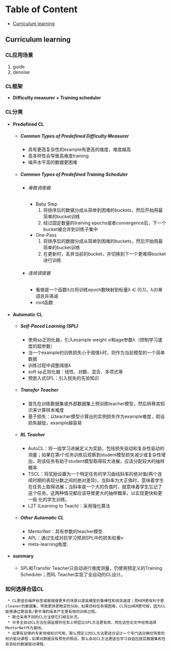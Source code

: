 # Table of Content
* [Curriculum learning](#curriculum-learning)



## Curriculum learning
### CL应用场景
  1. guide
  2. denoise
### CL框架
  * **Difficulty measurer + Training scheduler**
### CL分类
  * #### Predefined CL
      * ##### Common Types of Predefined Difficulty Measurer
          * 具有更高复杂性的example有更高的维度，难度越高
          * 高多样性会导致高难度training
          * 噪声水平高的数据更困难
      * ##### Common Types of Predefined Training Scheduler
          * ###### 离散调度器
              * Baby Step
                1. 将排序后的数据分成从简单到困难的buckets，然后开始用最简单的bucket训练
                2. 经过固定数量的training epochs或者convergence后，下一个bucket被合并到训练子集中
              * One-Pass
                1. 将排序后的数据分成从简单到困难的buckets，然后开始用最简单的bucket训练
                2. 在更新时，丢弃当前的bucket，并切换到下一个更难得bucket进行训练
          * ###### 连续调度器
              * 看做是一个函数λ(t)将训练epoch数映射到标量λ ∈ (0,1]，λ(t)单调且非递减
              * root函数
  * #### Automatic CL
      * ##### Self-Paced Learning (SPL)
          - 使用sp正则化器，引入example weight vi和age参数λ（控制学习速度的超参数）
          * 当一个example的训练损失小于阈值λ时，则作为当前模型的一个简单数据
          * 训练过程中调整阈值λ
          * soft sp正则化器：线性、对数、混合、多项式等
          * 预嵌入式SPL：引入损失的先验知识
      * ##### Transfer Teacher
          * 首先在训练数据集或外部数据集上预训练teacher模型，然后转移其知识来计算样本难度
          * 基于损失：以teacher模型计算出的实例损失作为example难度，假设损失越低，example越容易
      * ##### RL Teacher
          * AutoCL：将一组学习进展定义为奖励，包括损失驱动和复杂性驱动的测量；如果在第i个任务训练后观察到student模型损失减少或复杂性增加，则该任务有助于student模型取得较大进展，应该分配较大的抽样概率
          * TSCL：将奖励设置为一个特定任务的学习曲线斜率的绝对值(两个连续时期的表现分数之间的绝对差异)，当斜率为大正值时，意味着学生在任务上取得进展；当斜率是一个大的负值时，就意味着学生忘记了这个任务。这两种情况都应该导致更大的抽样概率，以实现更快和更一般             化的学生训练。
          * L2T (Learning to Teach)：采用强化算法
      * ##### Other Automatic CL
          * MentorNet：具有参数的teacher模型
          * APL：通过生成对抗学习预测SPL中的损失权重v
          * meta-learning角度:
  * #### summary
     * SPL和Transfer Teacher只自动进行难度测量，仍使用预定义的Training Scheduler；而RL Teacher实现了全自动的CL设计。
### 如何选择合适CL
     * CL更适合噪声标签或极端值更多的场景以提高模型的鲁棒性和收敛速度；而HEM更有利于更cleaner的数据集，导致更快更稳定的SGD。如果目标任务很困难，CL将比HEM更可取，因为CL能够通过更容易/更平滑的版本产生更有效的训练过程。
     * 联合采用不同的CL方法使它们相互补充。
     * 许多全自动CL方法在弱监督的任务上明显比SPL方法更有效，而在这些论文中经常选择MentorNet作为基线。
     * 如果有足够的专家领域知识可用，那么预定义的CL方法更适合设计一个专门适合确切场景的知识驱动课程；如果对数据没有预先的假设，那么自动CL方法更适合学习自适应底层数据集和任务目标的数据驱动课程。
     
